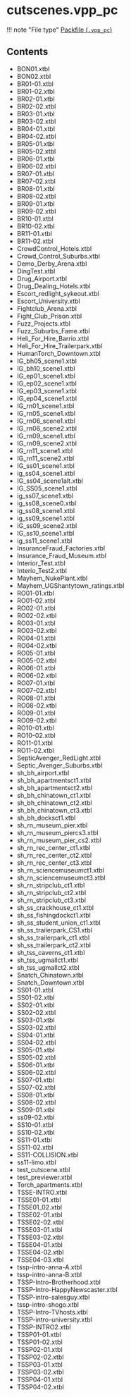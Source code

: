 # cutscenes.vpp_pc
!!! note "File type"
	[Packfile (`.vpp_pc`)](../../formats/packfiles)

## Contents
* BON01.xtbl
* BON02.xtbl
* BR01-01.xtbl
* BR01-02.xtbl
* BR02-01.xtbl
* BR02-02.xtbl
* BR03-01.xtbl
* BR03-02.xtbl
* BR04-01.xtbl
* BR04-02.xtbl
* BR05-01.xtbl
* BR05-02.xtbl
* BR06-01.xtbl
* BR06-02.xtbl
* BR07-01.xtbl
* BR07-02.xtbl
* BR08-01.xtbl
* BR08-02.xtbl
* BR09-01.xtbl
* BR09-02.xtbl
* BR10-01.xtbl
* BR10-02.xtbl
* BR11-01.xtbl
* BR11-02.xtbl
* CrowdControl_Hotels.xtbl
* Crowd_Control_Suburbs.xtbl
* Demo_Derby_Arena.xtbl
* DingTest.xtbl
* Drug_Airport.xtbl
* Drug_Dealing_Hotels.xtbl
* Escort_redlight_sykeout.xtbl
* Escort_University.xtbl
* Fightclub_Arena.xtbl
* Fight_Club_Prison.xtbl
* Fuzz_Projects.xtbl
* Fuzz_Suburbs_Fame.xtbl
* Heli_For_Hire_Barrio.xtbl
* Heli_For_Hire_Trailerpark.xtbl
* HumanTorch_Downtown.xtbl
* IG_bh05_scene1.xtbl
* IG_bh10_scene1.xtbl
* IG_ep01_scene1.xtbl
* IG_ep02_scene1.xtbl
* IG_ep03_scene1.xtbl
* IG_ep04_scene1.xtbl
* IG_rn01_scene1.xtbl
* IG_rn05_scene1.xtbl
* IG_rn06_scene1.xtbl
* IG_rn06_scene2.xtbl
* IG_rn09_scene1.xtbl
* IG_rn09_scene2.xtbl
* IG_rn11_scene1.xtbl
* IG_rn11_scene2.xtbl
* IG_ss01_scene1.xtbl
* ig_ss04_scene1.xtbl
* IG_ss04_scene1alt.xtbl
* IG_SS05_scene1.xtbl
* ig_ss07_scene1.xtbl
* ig_ss08_scene0.xtbl
* ig_ss08_scene1.xtbl
* ig_ss09_scene1.xtbl
* IG_ss09_scene2.xtbl
* IG_ss10_scene1.xtbl
* ig_ss11_scene1.xtbl
* InsuranceFraud_Factories.xtbl
* Insurance_Fraud_Museum.xtbl
* Interior_Test.xtbl
* Interio_Test2.xtbl
* Mayhem_NukePlant.xtbl
* Mayhem_UGShantytown_ratings.xtbl
* RO01-01.xtbl
* RO01-02.xtbl
* RO02-01.xtbl
* RO02-02.xtbl
* RO03-01.xtbl
* RO03-02.xtbl
* RO04-01.xtbl
* RO04-02.xtbl
* RO05-01.xtbl
* RO05-02.xtbl
* RO06-01.xtbl
* RO06-02.xtbl
* RO07-01.xtbl
* RO07-02.xtbl
* RO08-01.xtbl
* RO08-02.xtbl
* RO09-01.xtbl
* RO09-02.xtbl
* RO10-01.xtbl
* RO10-02.xtbl
* RO11-01.xtbl
* RO11-02.xtbl
* SepticAvenger_RedLight.xtbl
* Septic_Avenger_Suburbs.xtbl
* sh_bh_airport.xtbl
* sh_bh_apartmentsct1.xtbl
* sh_bh_apartmentsct2.xtbl
* sh_bh_chinatown_ct1.xtbl
* sh_bh_chinatown_ct2.xtbl
* sh_bh_chinatown_ct3.xtbl
* sh_bh_docksct1.xtbl
* sh_rn_museum_pier.xtbl
* sh_rn_museum_piercs3.xtbl
* sh_rn_museum_pier_cs2.xtbl
* sh_rn_rec_center_ct1.xtbl
* sh_rn_rec_center_ct2.xtbl
* sh_rn_rec_center_ct3.xtbl
* sh_rn_sciencemuseumct1.xtbl
* sh_rn_sciencemuseumct3.xtbl
* sh_rn_stripclub_ct1.xtbl
* sh_rn_stripclub_ct2.xtbl
* sh_rn_stripclub_ct3.xtbl
* sh_ss_crackhouse_ct1.xtbl
* sh_ss_fishingdockct1.xtbl
* sh_ss_student_union_ct1.xtbl
* sh_ss_trailerpark_CS1.xtbl
* sh_ss_trailerpark_ct1.xtbl
* sh_ss_trailerpark_ct2.xtbl
* sh_tss_caverns_ct1.xtbl
* sh_tss_ugmallct1.xtbl
* sh_tss_ugmallct2.xtbl
* Snatch_Chinatown.xtbl
* Snatch_Downtown.xtbl
* SS01-01.xtbl
* SS01-02.xtbl
* SS02-01.xtbl
* SS02-02.xtbl
* SS03-01.xtbl
* SS03-02.xtbl
* SS04-01.xtbl
* SS04-02.xtbl
* SS05-01.xtbl
* SS05-02.xtbl
* SS06-01.xtbl
* SS06-02.xtbl
* SS07-01.xtbl
* SS07-02.xtbl
* SS08-01.xtbl
* SS08-02.xtbl
* SS09-01.xtbl
* ss09-02.xtbl
* SS10-01.xtbl
* SS10-02.xtbl
* SS11-01.xtbl
* SS11-02.xtbl
* SS11-COLLISION.xtbl
* ss11-limo.xtbl
* test_cutscene.xtbl
* test_previewer.xtbl
* Torch_apartments.xtbl
* TSSE-INTRO.xtbl
* TSSE01-01.xtbl
* TSSE01_02.xtbl
* TSSE02-01.xtbl
* TSSE02-02.xtbl
* TSSE03-01.xtbl
* TSSE03-02.xtbl
* TSSE04-01.xtbl
* TSSE04-02.xtbl
* TSSE04-03.xtbl
* tssp-intro-anna-A.xtbl
* tssp-intro-anna-B.xtbl
* TSSP-Intro-Brotherhood.xtbl
* TSSP-Intro-HappyNewscaster.xtbl
* TSSP-intro-salesguy.xtbl
* tssp-intro-shogo.xtbl
* TSSP-Intro-TVhosts.xtbl
* TSSP-intro-university.xtbl
* TSSP-INTRO2.xtbl
* TSSP01-01.xtbl
* TSSP01-02.xtbl
* TSSP02-01.xtbl
* TSSP02-02.xtbl
* TSSP03-01.xtbl
* TSSP03-02.xtbl
* TSSP04-01.xtbl
* TSSP04-02.xtbl
